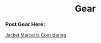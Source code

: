 <center><h1>Gear</h1></center>
<h3>Post Gear Here:</h3>
<a href = http://www.patagonia.com/product/mens-nano-air-hoody/84260.html>Jacket Marcel is Considering</a>